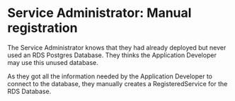 # Service Administrator: Manual registration

The Service Administrator knows that they had already deployed but never used an RDS Postgres Database.
They thinks the Application Developer may use this unused database.

As they got all the information needed by the Application Developer to connect to the database, they manually creates a RegisteredService for the RDS Database.
